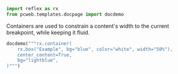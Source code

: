 ```python exec
import reflex as rx
from pcweb.templates.docpage import docdemo
```

Containers are used to constrain a content's width to the current breakpoint, while keeping it fluid.

```python eval
docdemo("""rx.container(
    rx.box("Example", bg="blue", color="white", width="50%"),
    center_content=True,
    bg="lightblue",
)""")
```
